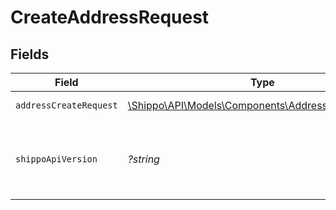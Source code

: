 # CreateAddressRequest


## Fields

| Field                                                                                                 | Type                                                                                                  | Required                                                                                              | Description                                                                                           | Example                                                                                               |
| ----------------------------------------------------------------------------------------------------- | ----------------------------------------------------------------------------------------------------- | ----------------------------------------------------------------------------------------------------- | ----------------------------------------------------------------------------------------------------- | ----------------------------------------------------------------------------------------------------- |
| `addressCreateRequest`                                                                                | [\Shippo\API\Models\Components\AddressCreateRequest](../../Models/Components/AddressCreateRequest.md) | :heavy_check_mark:                                                                                    | Address details.                                                                                      |                                                                                                       |
| `shippoApiVersion`                                                                                    | *?string*                                                                                             | :heavy_minus_sign:                                                                                    | String used to pick a non-default API version to use                                                  | 2018-02-08                                                                                            |